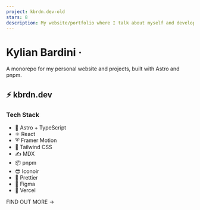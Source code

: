 ```yaml
---
project: kbrdn.dev-old
stars: 8
description: My website/portfolio where I talk about myself and development !
---
```


Kylian Bardini ·
================

A monorepo for my personal website and projects, built with Astro and pnpm.

⚡ kbrdn.dev
-----------

### Tech Stack

-   🚀 Astro + TypeScript
-   ⚛️ React
-   ➰ Framer Motion
-   🍃 Tailwind CSS
-   ✍ MDX
-   📦 pnpm
-   😎 Iconoir
-   📝 Prettier
-   🎨 Figma
-   🔺 Vercel

FIND OUT MORE →
